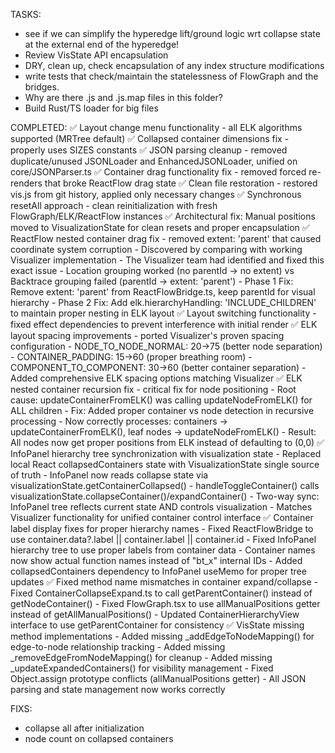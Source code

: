 TASKS:
- see if we can simplify the hyperedge lift/ground logic wrt collapse state at the external end of the hyperedge!
- Review VisState API encapsulation
- DRY, clean up, check encapsulation of any index structure modifications
- write tests that check/maintain the statelessness of FlowGraph and the bridges.
- Why are there .js and .js.map files in this folder?
- Build Rust/TS loader for big files

COMPLETED:
✅ Layout change menu functionality - all ELK algorithms supported (MRTree default)
✅ Collapsed container dimensions fix - properly uses SIZES constants
✅ JSON parsing cleanup - removed duplicate/unused JSONLoader and EnhancedJSONLoader, unified on core/JSONParser.ts
✅ Container drag functionality fix - removed forced re-renders that broke ReactFlow drag state
✅ Clean file restoration - restored vis.js from git history, applied only necessary changes
✅ Synchronous resetAll approach - clean reinitialization with fresh FlowGraph/ELK/ReactFlow instances
✅ Architectural fix: Manual positions moved to VisualizationState for clean resets and proper encapsulation
✅ ReactFlow nested container drag fix - removed extent: 'parent' that caused coordinate system corruption
    - Discovered by comparing with working Visualizer implementation
    - The Visualizer team had identified and fixed this exact issue
    - Location grouping worked (no parentId → no extent) vs Backtrace grouping failed (parentId → extent: 'parent')
    - Phase 1 Fix: Remove extent: 'parent' from ReactFlowBridge.ts, keep parentId for visual hierarchy
    - Phase 2 Fix: Add elk.hierarchyHandling: 'INCLUDE_CHILDREN' to maintain proper nesting in ELK layout
✅ Layout switching functionality - fixed effect dependencies to prevent interference with initial render
✅ ELK layout spacing improvements - ported Visualizer's proven spacing configuration
    - NODE_TO_NODE_NORMAL: 20→75 (better node separation)
    - CONTAINER_PADDING: 15→60 (proper breathing room)
    - COMPONENT_TO_COMPONENT: 30→60 (better container separation)
    - Added comprehensive ELK spacing options matching Visualizer
✅ ELK nested container recursion fix - critical fix for node positioning
    - Root cause: updateContainerFromELK() was calling updateNodeFromELK() for ALL children
    - Fix: Added proper container vs node detection in recursive processing
    - Now correctly processes: containers → updateContainerFromELK(), leaf nodes → updateNodeFromELK()
    - Result: All nodes now get proper positions from ELK instead of defaulting to (0,0)
✅ InfoPanel hierarchy tree synchronization with visualization state
    - Replaced local React collapsedContainers state with VisualizationState single source of truth
    - InfoPanel now reads collapse state via visualizationState.getContainerCollapsed()
    - handleToggleContainer() calls visualizationState.collapseContainer()/expandContainer()
    - Two-way sync: InfoPanel tree reflects current state AND controls visualization
    - Matches Visualizer functionality for unified container control interface
✅ Container label display fixes for proper hierarchy names
    - Fixed ReactFlowBridge to use container.data?.label || container.label || container.id
    - Fixed InfoPanel hierarchy tree to use proper labels from container data
    - Container names now show actual function names instead of "bt_x" internal IDs
    - Added collapsedContainers dependency to InfoPanel useMemo for proper tree updates
✅ Fixed method name mismatches in container expand/collapse
    - Fixed ContainerCollapseExpand.ts to call getParentContainer() instead of getNodeContainer()
    - Fixed FlowGraph.tsx to use allManualPositions getter instead of getAllManualPositions()
    - Updated ContainerHierarchyView interface to use getParentContainer for consistency
✅ VisState missing method implementations
    - Added missing _addEdgeToNodeMapping() for edge-to-node relationship tracking
    - Added missing _removeEdgeFromNodeMapping() for cleanup
    - Added missing _updateExpandedContainers() for visibility management
    - Fixed Object.assign prototype conflicts (allManualPositions getter)
    - All JSON parsing and state management now works correctly

FIXS:
- collapse all after initialization
- node count on collapsed containers